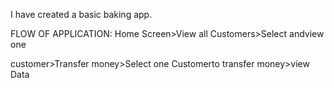 I have created a basic baking app.

FLOW OF APPLICATION:
Home Screen>View all Customers>Select andview one

customer>Transfer money>Select one Customerto transfer money>view Data










